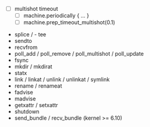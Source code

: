 - [ ] multishot timeout
  - [ ] machine.periodically { ... }
  - [ ] machine.prep_timeout_multishot(0.1)

- splice / - tee
- sendto
- recvfrom
- poll_add / poll_remove / poll_multishot / poll_update
- fsync
- mkdir / mkdirat
- statx
- link / linkat / unlink / unlinkat / symlink
- rename / renameat
- fadvise
- madvise
- getxattr / setxattr
- shutdown
- send_bundle / recv_bundle (kernel >= 6.10)
